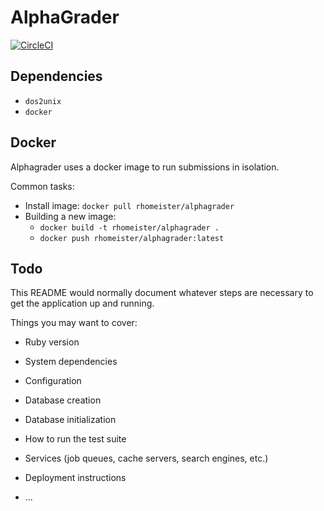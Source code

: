 # AlphaGrader

[![CircleCI](https://circleci.com/gh/rhomeister/alphagrader.svg?style=svg)](https://circleci.com/gh/rhomeister/alphagrader)

## Dependencies

- `dos2unix`
- `docker`

## Docker
Alphagrader uses a docker image to run submissions in isolation.

Common tasks:

- Install image: `docker pull rhomeister/alphagrader`
- Building a new image:
  - `docker build -t rhomeister/alphagrader .`
  - `docker push rhomeister/alphagrader:latest`

## Todo

This README would normally document whatever steps are necessary to get the
application up and running.

Things you may want to cover:

* Ruby version

* System dependencies

* Configuration

* Database creation

* Database initialization

* How to run the test suite

* Services (job queues, cache servers, search engines, etc.)

* Deployment instructions

* ...
